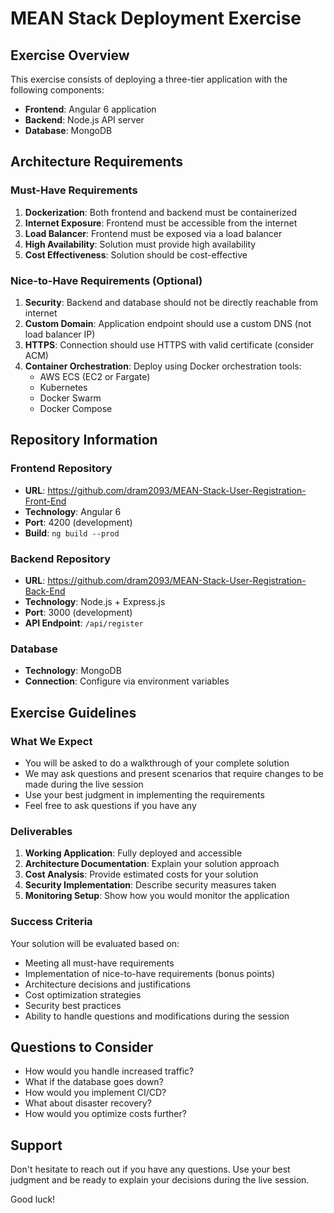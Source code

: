 # MEAN Stack Deployment Exercise

## Exercise Overview

This exercise consists of deploying a three-tier application with the following components:

- **Frontend**: Angular 6 application
- **Backend**: Node.js API server  
- **Database**: MongoDB

## Architecture Requirements

### Must-Have Requirements

1. **Dockerization**: Both frontend and backend must be containerized
2. **Internet Exposure**: Frontend must be accessible from the internet
3. **Load Balancer**: Frontend must be exposed via a load balancer
4. **High Availability**: Solution must provide high availability
5. **Cost Effectiveness**: Solution should be cost-effective

### Nice-to-Have Requirements (Optional)

1. **Security**: Backend and database should not be directly reachable from internet
2. **Custom Domain**: Application endpoint should use a custom DNS (not load balancer IP)
3. **HTTPS**: Connection should use HTTPS with valid certificate (consider ACM)
4. **Container Orchestration**: Deploy using Docker orchestration tools:
   - AWS ECS (EC2 or Fargate)
   - Kubernetes
   - Docker Swarm
   - Docker Compose

## Repository Information

### Frontend Repository
- **URL**: https://github.com/dram2093/MEAN-Stack-User-Registration-Front-End
- **Technology**: Angular 6
- **Port**: 4200 (development)
- **Build**: `ng build --prod`

### Backend Repository  
- **URL**: https://github.com/dram2093/MEAN-Stack-User-Registration-Back-End
- **Technology**: Node.js + Express.js
- **Port**: 3000 (development)
- **API Endpoint**: `/api/register`

### Database
- **Technology**: MongoDB
- **Connection**: Configure via environment variables

## Exercise Guidelines

### What We Expect

- You will be asked to do a walkthrough of your complete solution
- We may ask questions and present scenarios that require changes to be made during the live session
- Use your best judgment in implementing the requirements
- Feel free to ask questions if you have any

### Deliverables

1. **Working Application**: Fully deployed and accessible
2. **Architecture Documentation**: Explain your solution approach
3. **Cost Analysis**: Provide estimated costs for your solution
4. **Security Implementation**: Describe security measures taken
5. **Monitoring Setup**: Show how you would monitor the application

### Success Criteria

Your solution will be evaluated based on:

- Meeting all must-have requirements
- Implementation of nice-to-have requirements (bonus points)
- Architecture decisions and justifications
- Cost optimization strategies
- Security best practices
- Ability to handle questions and modifications during the session

## Questions to Consider

- How would you handle increased traffic?
- What if the database goes down?
- How would you implement CI/CD?
- What about disaster recovery?
- How would you optimize costs further?

## Support

Don't hesitate to reach out if you have any questions. Use your best judgment and be ready to explain your decisions during the live session.

Good luck!